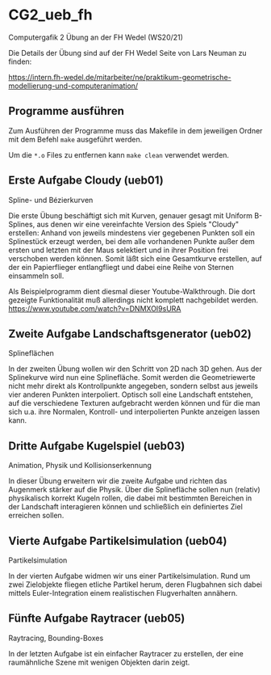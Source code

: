 # CG2_ueb_fh

Computergafik 2 Übung an der FH Wedel (WS20/21)

Die Details der Übung sind auf der FH Wedel Seite von Lars Neuman zu finden:

<https://intern.fh-wedel.de/mitarbeiter/ne/praktikum-geometrische-modellierung-und-computeranimation/>

## Programme ausführen

Zum Ausführen der Programme muss das Makefile in dem jeweiligen Ordner mit dem Befehl `make` ausgeführt werden.

Um die `*.o` Files zu entfernen kann `make clean` verwendet werden.

## Erste Aufgabe Cloudy (ueb01)

Spline- und Bézierkurven

Die erste Übung beschäftigt sich mit Kurven, genauer gesagt mit Uniform B-Splines, aus denen wir eine vereinfachte Version des Spiels "Cloudy" erstellen: Anhand von jeweils mindestens vier gegebenen Punkten soll ein Splinestück erzeugt werden, bei dem alle vorhandenen Punkte außer dem ersten und letzten mit der Maus selektiert und in ihrer Position frei verschoben werden können. Somit läßt sich eine Gesamtkurve erstellen, auf der ein Papierflieger entlangfliegt und dabei eine Reihe von Sternen einsammeln soll.

Als Beispielprogramm dient diesmal dieser Youtube-Walkthrough. Die dort gezeigte Funktionalität muß allerdings nicht komplett nachgebildet werden.
<https://www.youtube.com/watch?v=DNMXOI9sURA>

## Zweite Aufgabe Landschaftsgenerator (ueb02)

Splineflächen

In der zweiten Übung wollen wir den Schritt von 2D nach 3D gehen. Aus der Splinekurve wird nun eine Splinefläche. Somit werden die Geometriewerte nicht mehr direkt als Kontrollpunkte angegeben, sondern selbst aus jeweils vier anderen Punkten interpoliert.
Optisch soll eine Landschaft entstehen, auf die verschiedene Texturen aufgebracht werden können und für die man sich u.a. ihre Normalen, Kontroll- und interpolierten Punkte anzeigen lassen kann.

## Dritte Aufgabe Kugelspiel (ueb03)

Animation, Physik und Kollisionserkennung

In dieser Übung erweitern wir die zweite Aufgabe und richten das Augenmerk stärker auf die Physik. Über die Splinefläche sollen nun (relativ) physikalisch korrekt Kugeln rollen, die dabei mit bestimmten Bereichen in der Landschaft interagieren können und schließlich ein definiertes Ziel erreichen sollen.

## Vierte Aufgabe Partikelsimulation (ueb04)

Partikelsimulation

In der vierten Aufgabe widmen wir uns einer Partikelsimulation. Rund um zwei Zielobjekte fliegen etliche Partikel herum, deren Flugbahnen sich dabei mittels Euler-Integration einem realistischen Flugverhalten annähern.

## Fünfte Aufgabe Raytracer (ueb05)

Raytracing, Bounding-Boxes

In der letzten Aufgabe ist ein einfacher Raytracer zu erstellen, der eine raumähnliche Szene mit wenigen Objekten darin zeigt.
